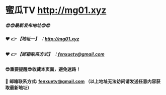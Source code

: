 # 蜜瓜TV http://mg01.xyz
##### :sunglasses::sunglasses:最新发布地址:sunglasses::sunglasses:

##### :heart: :point_right: 【地址一】 ：http://mg01.xyz

##### :heart: :point_right: 【邮箱联系方式】 ：fenxuetv@gmail.com

#### :sunglasses:重要提醒:sunglasses:收藏本页面，避免迷路！


:e-mail: __邮箱联系方式: fenxuetv@gmail.com （以上地址无法访问请发送任意内容获取最新地址）__
